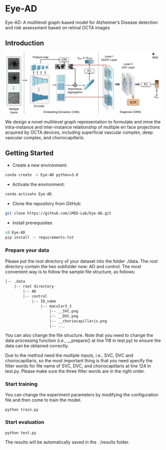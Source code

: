 <!--
 * @Author: JinkuiH jinkui7788@gmail.com
 * @Date: 2023-07-13 12:34:24
 * @LastEditors: JinkuiH jinkui7788@gmail.com
 * @LastEditTime: 2023-07-13 15:04:17
 * @FilePath: \Eye-AD\README.md
 * @Description: 
 * 
 * Copyright (c) 2023 by ${git_name_email}, All Rights Reserved. 
-->
# Eye-AD
Eye-AD: A multilevel graph-based model for Alzheimer’s Disease detection and risk assessment based on retinal OCTA images

## Introduction
![Eye-AD](img\Eye-AD.png)

We design a novel multilevel graph representation to formulate and mine the intra-instance and inter-instance relationship of multiple en face projections acquired by OCTA devices, including superficial vascular complex, deep vascular complex, and choriocapillaris.

## Getting Started

- Create a new  environment:
```bash
conda create -n Eye-AD python=3.8
```

- Activate the environment:
```bash
conda activate Eye-AD
```

- Clone the repository from GitHub:
```bash
git clone https://github.com/iMED-Lab/Eye-AD.git
```

- Install prerequisites

```bash
cd Eye-AD
pip install -r requirements.txt
```

### Prepare your data

Please put the root directory of your dataset into the folder ./data. The root directory contain the two subfolder now: AD and control. The most convenient way is to follow the sample file structure, as follows:

```
|-- .data
    |-- root directory
        |-- AD
        |-- control
            |-- ID_name
                |-- macular3_3
                    |-- __SVC.png
                    |-- __DVC.png
                    |-- __choriocapillaris.png
                    |-- ... 
```

You can also change the file structure. Note that you need to change the data processing function (i.e., __prepare() at line 118 in test.py) to ensure the data can be obtained correctly. 

Due to the method need the multiple inputs, i.e., SVC, DVC and choriocapillaris, so the most important thing is that you need specify the filter words for file name of SVC, DVC, and  choriocapillaris at line 124 in test.py. Please make sure the three filter words are in the right order.

### Start training
You can change the experiment parameters by modifying the configuration file and then come to train the model.

```
python train.py
```

### Start evaluation

```
python test.py
```
The results will be automatically saved in the . /results folder.
